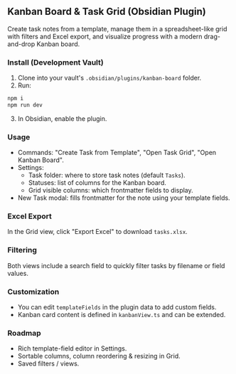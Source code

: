 ## Kanban Board & Task Grid (Obsidian Plugin)

Create task notes from a template, manage them in a spreadsheet-like grid with filters and Excel export, and visualize progress with a modern drag-and-drop Kanban board.

### Install (Development Vault)
1. Clone into your vault's `.obsidian/plugins/kanban-board` folder.
2. Run:
```bash
npm i
npm run dev
```
3. In Obsidian, enable the plugin.

### Usage
- Commands: "Create Task from Template", "Open Task Grid", "Open Kanban Board".
- Settings:
  - Task folder: where to store task notes (default `Tasks`).
  - Statuses: list of columns for the Kanban board.
  - Grid visible columns: which frontmatter fields to display.
- New Task modal: fills frontmatter for the note using your template fields.

### Excel Export
In the Grid view, click "Export Excel" to download `tasks.xlsx`.

### Filtering
Both views include a search field to quickly filter tasks by filename or field values.

### Customization
- You can edit `templateFields` in the plugin data to add custom fields.
- Kanban card content is defined in `kanbanView.ts` and can be extended.

### Roadmap
- Rich template-field editor in Settings.
- Sortable columns, column reordering & resizing in Grid.
- Saved filters / views.



